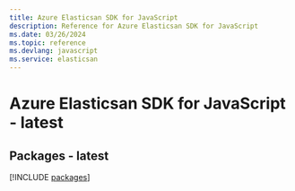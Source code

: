 ```yaml
---
title: Azure Elasticsan SDK for JavaScript
description: Reference for Azure Elasticsan SDK for JavaScript
ms.date: 03/26/2024
ms.topic: reference
ms.devlang: javascript
ms.service: elasticsan
---
```

# Azure Elasticsan SDK for JavaScript - latest
## Packages - latest
[!INCLUDE [packages](elasticsan-index.md)]